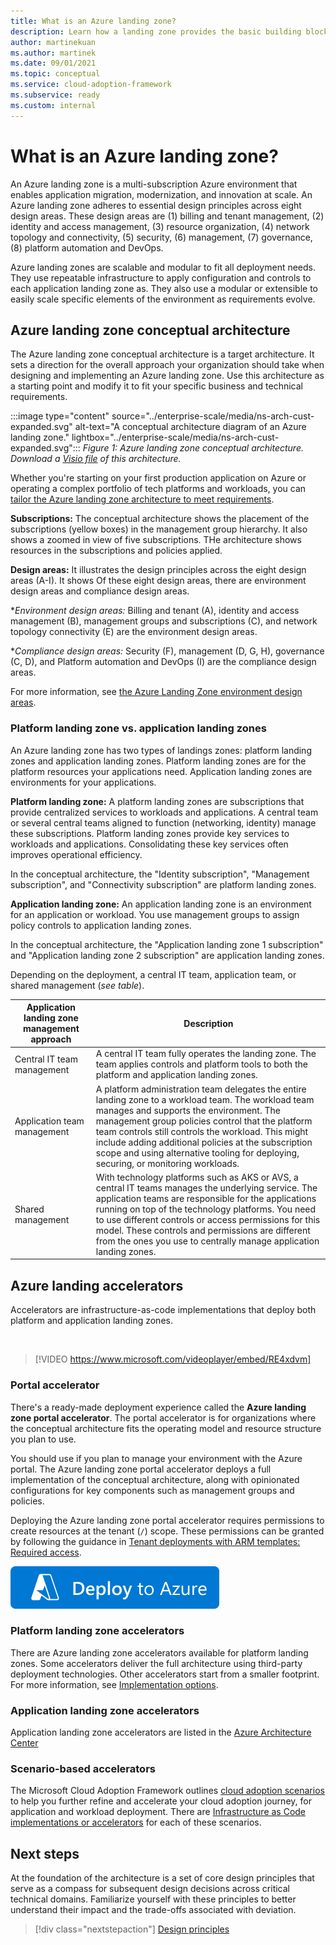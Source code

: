 ```yaml
---
title: What is an Azure landing zone?
description: Learn how a landing zone provides the basic building block of any cloud adoption environment.
author: martinekuan
ms.author: martinek
ms.date: 09/01/2021
ms.topic: conceptual
ms.service: cloud-adoption-framework
ms.subservice: ready
ms.custom: internal
---
```


# What is an Azure landing zone?

An Azure landing zone is a multi-subscription Azure environment that enables application migration, modernization, and innovation at scale. An Azure landing zone adheres to essential design principles across eight design areas. These design areas are (1) billing and tenant management, (2) identity and access management, (3) resource organization, (4) network topology and connectivity, (5) security, (6) management, (7) governance, (8) platform automation and DevOps.

Azure landing zones are scalable and modular to fit all deployment needs. They use repeatable infrastructure to apply configuration and controls to each application landing zone as. They also use a modular or extensible to easily scale specific elements of the environment as requirements evolve.

## Azure landing zone conceptual architecture

The Azure landing zone conceptual architecture is a target architecture. It sets a direction for the overall approach your organization should take when designing and implementing an Azure landing zone. Use this architecture as a starting point and modify it to fit your specific business and technical requirements.

:::image type="content" source="../enterprise-scale/media/ns-arch-cust-expanded.svg" alt-text="A conceptual architecture diagram of an Azure landing zone." lightbox="../enterprise-scale/media/ns-arch-cust-expanded.svg":::
*Figure 1: Azure landing zone conceptual architecture. Download a [Visio file](https://raw.githubusercontent.com/microsoft/CloudAdoptionFramework/master/ready/enterprise-scale-architecture.vsdx) of this architecture.*

Whether you're starting on your first production application on Azure or operating a complex portfolio of tech platforms and workloads, you can [tailor the Azure landing zone architecture to meet requirements](./tailoring-alz.md).

**Subscriptions:** The conceptual architecture shows the placement of the subscriptions (yellow boxes) in the management group hierarchy. It also shows a zoomed in view of five subscriptions. THe architecture shows resources in the subscriptions and policies applied.

**Design areas:** It illustrates the design principles across the eight design areas (A-I). It shows Of these eight design areas, there are environment design areas and compliance design areas.

**Environment design areas:* Billing and tenant (A), identity and access management (B), management groups and subscriptions (C), and network topology connectivity (E) are the environment design areas.

**Compliance design areas:* Security (F), management (D, G, H), governance (C, D), and Platform automation and DevOps (I) are the compliance design areas.

For more information, see [the Azure Landing Zone environment design areas](./design-areas.md#environment-design-areas).

### Platform landing zone vs. application landing zones

An Azure landing zone has two types of landings zones: platform landing zones and application landing zones. Platform landing zones are for the platform resources your applications need. Application landing zones are environments for your applications.

**Platform landing zone:** A platform landing zones are subscriptions that provide centralized services to workloads and applications. A central team or several central teams aligned to function (networking, identity) manage these subscriptions. Platform landing zones provide key services to workloads and applications. Consolidating these key services often improves operational efficiency.

In the conceptual architecture, the "Identity subscription", "Management subscription", and "Connectivity subscription" are platform landing zones.

**Application landing zone:**  An application landing zone is an environment for an application or workload. You use management groups to assign policy controls to application landing zones.

In the conceptual architecture, the "Application landing zone 1 subscription" and "Application landing zone 2 subscription" are application landing zones.

Depending on the deployment, a central IT team, application team, or shared management (*see table*).

| Application landing zone management approach | Description |
| --- | --- |
| Central IT team management | A central IT team fully operates the landing zone. The team applies controls and platform tools to both the platform and application landing zones.
| Application team management | A platform administration team delegates the entire landing zone to a workload team. The workload team manages and supports the environment. The management group policies control that the platform team controls still controls the workload. This might include adding additional policies at the subscription scope and using alternative tooling for deploying, securing, or monitoring workloads.|
| Shared management | With technology platforms such as AKS or AVS, a central IT teams manages the underlying service. The application teams are responsible for the applications running on top of the technology platforms. You need to use different controls or access permissions for this model. These controls and permissions are different from the ones you use to centrally manage application landing zones.  

## Azure landing accelerators

Accelerators are infrastructure-as-code implementations that deploy both platform and application landing zones.

<!-- markdownlint-disable MD034 -->

<br/>

> [!VIDEO https://www.microsoft.com/videoplayer/embed/RE4xdvm]

<!-- markdownlint-enable MD034 -->

### Portal accelerator

There's a ready-made deployment experience called the **Azure landing zone portal accelerator**. The portal accelerator is for organizations where the conceptual architecture fits the operating model and resource structure you plan to use.

You should use if you plan to manage your environment with the Azure portal. The Azure landing zone portal accelerator deploys a full implementation of the conceptual architecture, along with opinionated configurations for key components such as management groups and policies.

Deploying the Azure landing zone portal accelerator requires permissions to create resources at the tenant (`/`) scope. These permissions can be granted by following the guidance in [Tenant deployments with ARM templates: Required access](/azure/azure-resource-manager/templates/deploy-to-tenant?tabs=azure-powershell#required-access).

[![`DTA-Button-ALZ`](https://raw.githubusercontent.com/Azure/azure-quickstart-templates/master/1-CONTRIBUTION-GUIDE/images/deploytoazure.svg?sanitize=true)](https://aka.ms/caf/ready/accelerator)

### Platform landing zone accelerators

There are Azure landing zone accelerators available for platform landing zones. Some accelerators deliver the full architecture using third-party deployment technologies. Other accelerators start from a smaller footprint. For more information, see [Implementation options](./implementation-options.md).

### Application landing zone accelerators

Application landing zone accelerators are listed in the [Azure Architecture Center](/azure/architecture/landing-zones/landing-zone-deploy)

### Scenario-based accelerators

The Microsoft Cloud Adoption Framework outlines [cloud adoption scenarios](../../scenarios/overview.md) to help you further refine and accelerate your cloud adoption journey, for application and workload deployment. There are [Infrastructure as Code implementations or accelerators](/azure/architecture/landing-zones/landing-zone-deploy#application) for each of these scenarios.

## Next steps

At the foundation of the architecture is a set of core design principles that serve as a compass for subsequent design decisions across critical technical domains. Familiarize yourself with these principles to better understand their impact and the trade-offs associated with deviation.

> [!div class="nextstepaction"]
> [Design principles](./design-principles.md)
